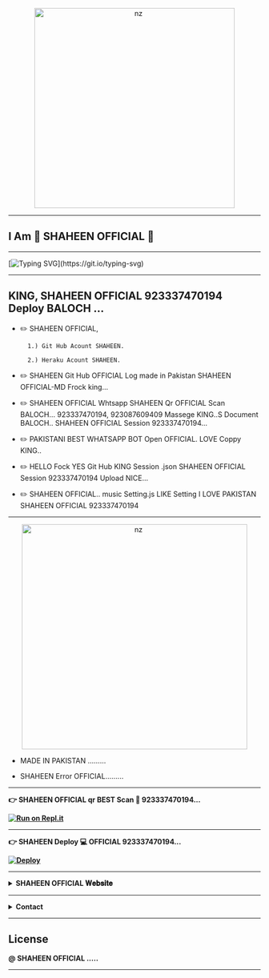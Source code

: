 <p align="center">
<img src="https://i.ibb.co/3M1pzNm/OFFICIAL.jpg" alt="nz" width="400"/>
</p>


----

## I Am 💞 SHAHEEN OFFICIAL 💞



----


 [![Typing SVG](https://readme-typing-svg.herokuapp.com?font=&duration=5550&color=F749F3&width=500&height=60&lines=Hi+Friends+...;I'm+SHAHEEN+OFFICIAL+...;Sri+Lankan+World+Best+Whatsapp+BOT+...;Create+By+%3A-++SHAHEEN+OFFICIAL+...)](https://git.io/typing-svg)



----

## KING, SHAHEEN OFFICIAL 923337470194 Deploy BALOCH ... 


 * ✏️ SHAHEEN OFFICIAL,

         1.) Git Hub Acount SHAHEEN.

         2.) Heraku Acount SHAHEEN.


* ✏️ SHAHEEN Git Hub OFFICIAL Log made in Pakistan SHAHEEN OFFICIAL-MD   Frock king...

* ✏️ SHAHEEN OFFICIAL  Whtsapp SHAHEEN Qr OFFICIAL Scan BALOCH... 923337470194, 923087609409 Massege KING..S Document BALOCH.. SHAHEEN OFFICIAL Session 923337470194... 

* ✏️  PAKISTANI BEST WHATSAPP BOT Open OFFICIAL. LOVE Coppy KING..

* ✏️ HELLO Fock YES Git Hub KING Session .json SHAHEEN OFFICIAL Session 923337470194 Upload NICE... 

* ✏️ SHAHEEN OFFICIAL.. music Setting.js LIKE Setting I LOVE PAKISTAN SHAHEEN OFFICIAL 923337470194

---- 

<p align="center">
<img src="https://i.ibb.co/NpQ4LLq/image-2022-07-27-194311803.png" alt="nz" width="450"/>
</p>


*  MADE IN PAKISTAN .........

*  SHAHEEN Error OFFICIAL.........


---- 




<b>👉  SHAHEEN OFFICIAL qr BEST Scan 🔎 923337470194... 

[![Run on Repl.it](https://repl.it/badge/github/quiec/whatsAlfa)](https://replit.com/@ishansandeepa18/QUEEN-ASHIYA-MD?v=1)





---- 




<b>👉  SHAHEEN Deploy 💻 OFFICIAL 923337470194...


[![Deploy](https://www.herokucdn.com/deploy/button.svg)](https://heroku.com/deploy)






----



<b><details><summary>SHAHEEN OFFICIAL 𝐖𝐞𝐛𝐬𝐢𝐭𝐞</summary><br>
	

[```🎀  𝒞𝐿𝐼𝒞𝒦 𝐻𝐸𝑅𝐸  🎀```](https://sites.google.com/view/queen-ashiya/home)

</details>


----

<!-- Contact Owner -->
<b><details><summary>Contact</summary></b>

*  ```Connect With Me```
<p align="center">
<a href="https://wa.me/94786746412"><img src="https://img.shields.io/badge/Contact Mr.Ishan Sandeepa-25D366?style=for-the-badge&logo=whatsapp&logoColor=white" />
<a /><br>
</p>

</details>

</details><hr>


	
	
	
	

	
	
## License  

@ SHAHEEN OFFICIAL .....


----
